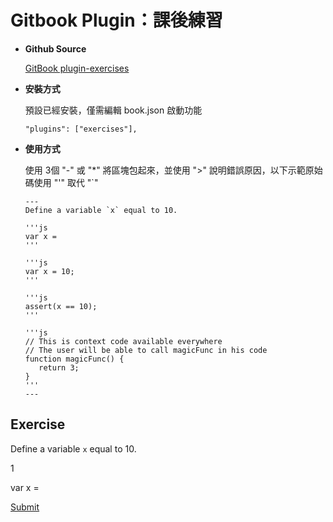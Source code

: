 # **Gitbook Plugin：課後練習**

* **Github Source**

  [GitBook plugin-exercises](https://github.com/GitbookIO/plugin-exercises)


* **安裝方式**

  預設已經安裝，僅需編輯 book.json 啟動功能

  ```
  "plugins": ["exercises"],

  ```

* **使用方式**

  使用 3個 "-" 或 "\*" 將區塊包起來，並使用 "&gt;" 說明錯誤原因，以下示範原始碼使用 "'" 取代 "\`"

      ---
      Define a variable `x` equal to 10.

      '''js
      var x =
      '''

      '''js
      var x = 10;
      '''

      '''js
      assert(x == 10);
      '''

      '''js
      // This is context code available everywhere
      // The user will be able to call magicFunc in his code
      function magicFunc() {
         return 3;
      }
      '''
      ---



## Exercise

Define a variable `x` equal to 10.

1

var x =

[Submit](https://cowmanchiang.me/gitbook/gitbook/contents/plugin/exercises.html#)

